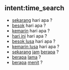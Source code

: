 ## intent:time_search
- [sekarang](today) hari apa ?
- [besok](tomorrow) hari apa ?
- [kemarin](yesterday) hari apa ?
- [hari ini](today) hari apa ?
- [besok lusa](tomorrow) hari apa ?
- [kemarin lusa](yesterday) hari apa ?
- [sekarang](today) [jam](time) [berapa](question) ?
- [berapa](question) [lama](time) ?
- [berapa](question) [menit](time) ?